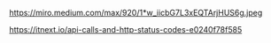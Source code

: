 https://miro.medium.com/max/920/1*w_iicbG7L3xEQTArjHUS6g.jpeg

https://itnext.io/api-calls-and-http-status-codes-e0240f78f585
